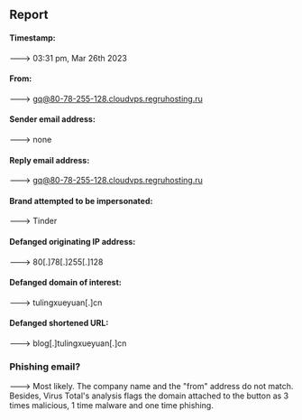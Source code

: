 ## Report
#### Timestamp:
---> 03:31 pm, Mar 26th 2023
#### From:
---> gq@80-78-255-128.cloudvps.regruhosting.ru
#### Sender email address:
---> none
#### Reply email address:
---> gq@80-78-255-128.cloudvps.regruhosting.ru
#### Brand attempted to be impersonated:
---> Tinder
#### Defanged originating IP address:
---> 80[.]78[.]255[.]128
#### Defanged domain of interest:
---> tulingxueyuan[.]cn
#### Defanged shortened URL:
---> blog[.]tulingxueyuan[.]cn

### Phishing email?
---> Most likely. The company name and the "from" address do not match. Besides, Virus Total's analysis flags the domain attached to the button as 3 times malicious, 1 time malware and one time phishing.
